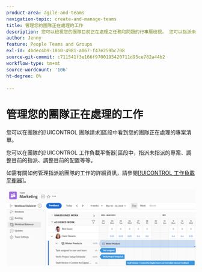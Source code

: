 ```yaml
---
product-area: agile-and-teams
navigation-topic: create-and-manage-teams
title: 管理您的團隊正在處理的工作
description: 您可以檢視您的團隊目前正在處理之任務和問題的行事曆檢視。 您可以指派未指派的專案、調整目前的指派、調整目前的配置等等。
author: Jenny
feature: People Teams and Groups
exl-id: 4bdec4b9-18b0-4981-a067-f47e259bc708
source-git-commit: c711541f3e166f9700195420711d95ce782a44b2
workflow-type: tm+mt
source-wordcount: '106'
ht-degree: 0%

---
```


# 管理您的團隊正在處理的工作

您可以在團隊的[!UICONTROL 團隊請求]區段中看到您的團隊正在處理的專案清單。

您可以在團隊的[!UICONTROL 工作負載平衡器]區段中，指派未指派的專案、調整目前的指派、調整目前的配置等等。

如需有關如何管理指派給團隊的工作的詳細資訊，請參閱[[!UICONTROL 工作負載平衡器]](../../resource-mgmt/workload-balancer/assign-work-in-workload-balancer.md)。

![團隊頁面顯示工作負載平衡器](assets/team-page-workload-balancer.png)
